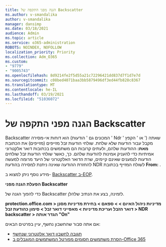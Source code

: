 ```yaml
---
title: הגנה מפני התקפה של Backscatter
ms.author: v-smandalika
author: v-smandalika
manager: dansimp
ms.date: 03/18/2021
audience: Admin
ms.topic: article
ms.service: o365-administration
ROBOTS: NOINDEX, NOFOLLOW
localization_priority: Priority
ms.collection: Adm_O365
ms.custom:
- "9779"
- "9005743"
ms.openlocfilehash: 8d9214fe2f5d55a21c72296421dd837d7f1d7e7d
ms.sourcegitcommit: c08bed4071baa3bb5879496df3ed44fb828c8367
ms.translationtype: MT
ms.contentlocale: he-IL
ms.lasthandoff: 03/19/2021
ms.locfileid: "51036072"
---
```

# <a name="protection-from-backscatter-attack"></a>הגנה מפני התקפה של Backscatter

Backscatter הוא דוחות אי-מסירה (המכונים גם ' הודעות ' Ndr ' או ' הקפץ ') שאתה מקבל עבור הודעות שלא שלחת. שולחי הודעות זבל מזייפים (מזייפים) את הכתובת **מאת:** ההודעות שלהם, ולעתים קרובות הם משתמשים בכתובות דואר אלקטרוני אמיתיות כדי להעניק אמינות להודעות שלהם. כך, כאשר שולחי הודעות זבל שולחים הודעות לנמענים שאינם קיימים, שרת הדואר האלקטרוני של היעד מרומה למעשה להחזרת ההודעה שאינה ניתנת למסירה בהודעת NDR לשולח המזייף בכתובת **From:** .

מידע נוסף ניתן למצוא ב- [Backscatter ב-EOP](https://docs.microsoft.com/microsoft-365/security/office-365-security/backscatter-messages-and-eop).

**הפעלת הגנה מפני Backscatter**

כדי להפוך הגנה של Backscatter לזמינה, בצע את הנתיב שלהלן.

**protection.office.com > מדיניות ניהול האיום > > ספאם > בחירת מדיניות מסנן דואר הזבל ועריכת מדיניות > מאפייני דואר זבל > סימון כהודעת זבל > NDR backscatter > הגדר אותה "On"**

אם אתה סבור שהחשבון נחשף, עיין בפרטים הבאים:

- [תגובה לחשבון דואר אלקטרוני שנחשף](https://docs.microsoft.com/microsoft-365/security/office-365-security/responding-to-a-compromised-email-account)
- [הסרת משתמשים חסומים מפורטל המשתמשים המוגבלים ב-Office 365](https://docs.microsoft.com/microsoft-365/security/office-365-security/removing-user-from-restricted-users-portal-after-spam)



